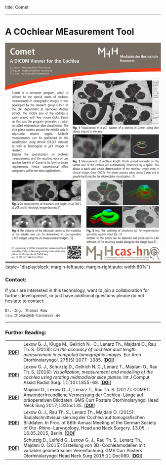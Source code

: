  title: Comet

- - -

# A COchlear MEasurement Tool

![Flyer](30_comet/flyer_en_v2.jpg){style="display:block; margin-left:auto; margin-right:auto; width:80%"}


### Contact:
If your are interested in this technology, want to join a collaboration for further development, or just have additional questions please do not hesitate to contact:

    Dr.-Ing. Thomas Rau
    rau.thomas@mh-hannover.de

- - -


### Further Reading:

|                                                              |                                                              |
| ------------------------------------------------------------ | ------------------------------------------------------------ |
| \[[**PDF**](https://link.springer.com/content/pdf/10.1007%2Fs00405-018-4930-7.pdf)\] | Lexow G. J., Kluge M., Gellrich N.-C., Lenarz Th., Majdani O., Rau Th. S. (2018): _On the accuracy of cochlear duct length measurement in computed tomographic images_. Eur Arch Otorhinolaryngol. 275(5):1077-1085. \[[**DOI**](https://doi.org/10.1007/s00405-018-4930-7)\] |
| \[[**PDF**](https://link.springer.com/content/pdf/10.1007%2Fs11548-016-1374-7.pdf)\] | Lexow G. J., Schurzig D., Gellrich N. C., Lenarz T., Majdani O., Rau Th. S. (2016): _Visualization, measurement and modelling of the cochlea using rotating midmodiolar slice planes._ Int J Comput Assist Radiol Surg. 11(10):1855-69. \[[**DOI**](https://doi.org/10.1007/s11548-016-1374-7)\] |
| \[[**PDF**](http://www.egms.de/static/pdf/journals/cpo/2017-13/cpo001689.pdf)\] | Majdani O., Lexow G. J., Lenarz T., Rau Th. S. (2017): COMET: Anwenderfreundliche Vermessung der Cochlea-Länge auf präoperativen Bilddaten. GMS Curr Posters Otorhinolaryngol Head Neck Surg 2017;13:Doc135. \[[**DOI**](http://www.egms.de/static/en/journals/cpo/2017-13/cpo001689.shtml)\] |
| \[[**PDF**](30_comet/HNO_2015_Poster_Lexow.pdf "Poster")\]   | Lexow G. J., Rau Th. S., Lenarz Th., Majdani O. (2015): Radialschnittvisualisierung der Cochlea auf tomografischen Bilddaten. In Proc. of 86th Annual Meeting of the German Society of Oto-Rhino-Laryngology, Head and Neck Surgery. 13.05. - 16.05.2015, Berlin. \[[**DOI**](http://www.egms.de/static/en/meetings/hnod2015/15hnod096.shtml)\] |
| \[[**PDF**](http://www.egms.de/static/pdf/journals/cpo/2015-11/cpo001045.pdf)\] | Schurzig D., Leifeld G., Lexow G. J., Rau Th. S., Lenarz Th., Majdani O. (2015): Erstellung von 3D-Cochleamodellen mit variabler geometrischer Vereinfachung. GMS Curr Posters Otorhinolaryngol Head Neck Surg 2015;11:Doc080. \[[**DOI**](http://www.egms.de/static/en/journals/cpo/2015-11/cpo001045.shtml)\] |
